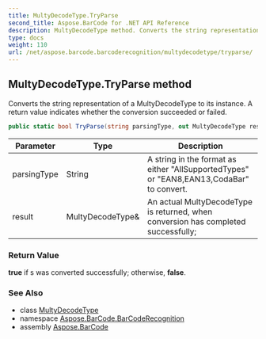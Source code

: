 ```yaml
---
title: MultyDecodeType.TryParse
second_title: Aspose.BarCode for .NET API Reference
description: MultyDecodeType method. Converts the string representation of a MultyDecodeType to its instance. A return value indicates whether the conversion succeeded or failed
type: docs
weight: 110
url: /net/aspose.barcode.barcoderecognition/multydecodetype/tryparse/
---
```

## MultyDecodeType.TryParse method

Converts the string representation of a MultyDecodeType to its instance. A return value indicates whether the conversion succeeded or failed.

```csharp
public static bool TryParse(string parsingType, out MultyDecodeType result)
```

| Parameter | Type | Description |
| --- | --- | --- |
| parsingType | String | A string in the format as either "AllSupportedTypes" or "EAN8,EAN13,CodaBar" to convert. |
| result | MultyDecodeType& | An actual MultyDecodeType is returned, when conversion has completed successfully; |

### Return Value

**true** if s was converted successfully; otherwise, **false**.

### See Also

* class [MultyDecodeType](../)
* namespace [Aspose.BarCode.BarCodeRecognition](../../multydecodetype/)
* assembly [Aspose.BarCode](../../../)


